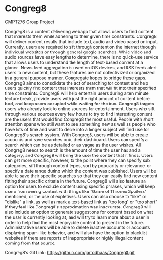 # Congreg8
CMPT276 Group Project

Congreg8 is a content delivering webapp that allows users to find content that interests them while adhering to their given time constraints. Congreg8 will deliver content results that include text, audio and video based on input.
Currently, users are required to sift through content on the internet through individual websites or through general google searches. While video and audio sources have easy lengths to determine, there is no quick-use service that allows users to understand the length of text-based content at a glance. News feed aggregation is used on iOS devices, and RSS feeds alert users to new content, but these features are not collectivized or organized in a general purpose manner. Congregate hopes to bridge these gaps.
Congreg8 aims to consolidate the act of searching for content and help users quickly find content that interests them that will fit into their specified time constraints. Congreg8 will help entertain users during a ten minute lecture break, provide users with just the right amount of content before bed, and keep users occupied while waiting for the bus.
Congreg8 targets users who already look to online sources for entertainment. Users who sift through various sources every few hours to try to find interesting content are the users that would find Congreg8 the most useful. People with short attention spans who still want to see something new as well as people who have lots of time and want to delve into a longer subject will find use for Congreg8's search system.
With Congreg8, users will be able to create accounts and save searches onto their dashboard. Users can specify a search which can be as detailed or as vague as the user wishes. All Congreg8 needs to search is the amount of time the user has and a category, and Congreg8 will bring the user the content that it finds. Users can get more specific, however, to the point where they can specify sub categories, sift through content types, sort by popularity or relevance, or specify a date range during which the content was published. Users will be able to save their specific searches so that they can easily find new content fitting their specific criteria in the future. Congreg8 will also feature an option for users to exclude content using specific phrases, which will keep users from seeing content with things like "Game of Thrones Spoilers" mentioned, or the use of expletives. Users can also choose to "like" or "dislike" a link, as well as mark a text-based link as "too long" or "too short" if they feel like Congreg8's approximation was inaccurate. Congreg8 will also include an option to generate suggestions for content based on what the user is currently looking at, and will try to learn more about a user in order to help find the most enjoyable content to present in the future.
Administrative users will be able to delete inactive accounts or accounts displaying spam-like behavior, and will also have the option to blacklist websites if there are reports of inappropriate or highly illegal content coming from that source.

Congreg8’s Git Link:  https://github.com/jarrodhaas/Congreg8.git
